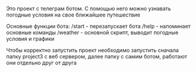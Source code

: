 Это проект с телеграм ботом.
С помощью него можно узнавать погодные условия на свое ближайшее путешествие

Основные функции бота:
/start - перезапускает бота
/help - напоминает основные команды
/weather - основной скрипт, выводит погодные условия и графики

Чтобы корректно запустить проект необходимо запустить сначала папку project3 с веб сервером, далее папку c самим ботом, работают они отдельно друг от друга
